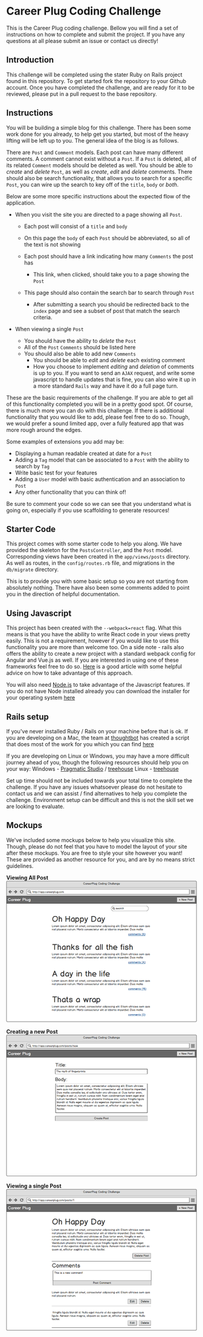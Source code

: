# Career Plug Coding Challenge

This is the Career Plug coding challenge. Bellow you will find a set of instructions on how to complete and submit the project. If you have any questions at all please submit an issue or contact us directly!

## Introduction
This challenge will be completed using the stater Ruby on Rails project found in this repository. To get started fork the repository to your Github account. Once you have completed the challenge, and are ready for it to be reviewed, please put in a pull request to the base repository.

## Instructions
You will be building a simple blog for this challenge. There has been some work done for you already, to help get you started, but most of the heavy lifting will be left up to you. The general idea of the blog is as follows.

There are `Post` and `Comment` models. Each post can have many different comments. A comment cannot exist without a `Post`. If a `Post` is deleted, all of its related `Comment` models should be deleted as well. You should be able to _create_ and _delete_ `Post`, as well as _create_, _edit_ and _delete_ comments. There should also be search functionality, that allows you to search for a specific `Post`, you can wire up the search to key off of the `title`, `body` or _both_.

Below are some more specific instructions about the expected flow of the application.

- When you visit the site you are directed to a page showing all `Post`.
  - Each post will consist of a `title` and `body`
  - On this page the `body` of each `Post` should be abbreviated, so all of the text is not showing
  - Each post should have a link indicating how many `Comments` the post has
    - This link, when clicked, should take you to a page showing the `Post`

  - This page should also contain the search bar to search through `Post`
    - After submitting a search you should be redirected back to the `index` page and see a subset of post that match the search criteria.

- When viewing a single `Post`
  - You should have the ability to _delete_ the `Post`
  - All of the `Post` `Comments` should be listed here
  - You should also be able to add new `Comments`
    - You should be able to _edit_ and _delete_ each existing comment
    - How you choose to implement _editing_ and _deletion_ of comments is up to you. If you want to send an `AJAX` request, and write some javascript to handle updates that is fine, you can also wire it up in a more standard `Rails` way and have it do a full page turn.

These are the basic requirements of the challenge. If you are able to get all of this functionality completed you will be in a pretty good spot. Of course, there is much more you can do with this challenge. If there is additional functionality that you would like to add, please feel free to do so. Though, we would prefer a sound limited app, over a fully featured app that was more rough around the edges.

Some examples of extensions you add may be:
  - Displaying a human readable created at date for a `Post`
  - Adding a `Tag` model that can be associated to a `Post` with the ability to search by `Tag`
  - Write basic test for your features
  - Adding a `User` model with basic authentication and an association to `Post`
  - Any other functionality that you can think of!

Be sure to comment your code so we can see that you understand what is going on, especially if you use scaffolding to generate resources!

## Starter Code
This project comes with some starter code to help you along. We have provided the skeleton for the `PostsController`,  and the `Post` model. Corresponding views have been created in the `app/views/posts` directory. As well as routes, in the `config/routes.rb` file, and migrations in the `db/migrate` directory.

This is to provide you with some basic setup so you are not starting from absolutely nothing. There have also been some comments added to point you in the direction of helpful documentation.

## Using Javascript
This project has been created with the `--webpack=react` flag. What this means is that you have the ability to write React code in your views pretty easily. This is not a requirement, however if you would like to use this functionality you are more than welcome too. On a side note - rails also offers the ability to create a new project with a standard webpack config for Angular and Vue.js as well. If you are interested in using one of these frameworks feel free to do so. [Here](https://medium.com/@hpux/rails-5-1-loves-javascript-a1d84d5318b) is a good article with some helpful advice on how to take advantage of this approach.

You will also need [Node.js](https://nodejs.org) to take advantage of the Javascript features. If you do not have Node installed already you can download the installer for your operating system [here](https://nodejs.org/en/download/)

## Rails setup
If you've never installed Ruby / Rails on your machine before that is ok. If you are developing on a Mac, the team at [thoughtbot](https://thoughtbot.com/) has created a script that does most of the work for you which you can find [here](https://github.com/thoughtbot/laptop)

If you are developing on Linux or Windows, you may have a more difficult journey ahead of you, though the following resources should help you on your way:
Windows - [Pragmatic Studio](https://pragmaticstudio.com/blog/2010/09/23/install-rails-ruby-windows) / [treehouse](http://blog.teamtreehouse.com/installing-rails-5-windows)
Linux - [treehouse](http://blog.teamtreehouse.com/installing-rails-5-linux)

Set up time should not be included towards your total time to complete the challenge. If you have any issues whatsoever please do not hesitate to contact us and we can assist / find alternatives to help you complete the challenge. Environment setup can be difficult and this is not the skill set we are looking to evaluate.

## Mockups
We've included some mockups below to help you visualize this site. Though, please do not feel that you have to model the layout of your site after these mockups. You are free to style your site however you want! These are provided as another resource for you, and are by no means strict guidelines.

**Viewing All Post**
![](docs/assets/post-index.png)

**Creating a new Post**
![](docs/assets/post-new.png)

**Viewing a single Post**
![](docs/assets/post-show.png)
